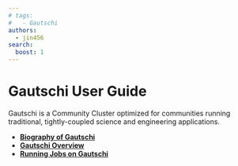 ```yaml
---
# tags:
#   - Gautschi
authors:
  - jin456
search:
  boost: 1
---
```


# Gautschi User Guide
Gautschi is a Community Cluster optimized for communities running traditional, tightly-coupled science and engineering applications.

- [**Biography of Gautschi**](biography.md)
- [**Gautschi Overview**](overview.md)
- [**Running Jobs on Gautschi**](jobs/index.md)